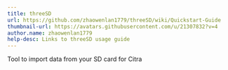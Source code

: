 ```yaml
---
title: threeSD
url: https://github.com/zhaowenlan1779/threeSD/wiki/Quickstart-Guide
thumbnail-url: https://avatars.githubusercontent.com/u/21307832?v=4
author.name: zhaowenlan1779
help-desc: Links to threeSD usage guide
---
```


Tool to import data from your SD card for Citra
